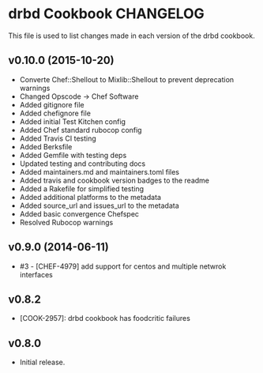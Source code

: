 drbd Cookbook CHANGELOG
=======================
This file is used to list changes made in each version of the drbd cookbook.

v0.10.0 (2015-10-20)
-------------------
* Converte Chef::Shellout to Mixlib::Shellout to prevent deprecation warnings
* Changed Opscode -> Chef Software
* Added gitignore file
* Added chefignore file
* Added initial Test Kitchen config
* Added Chef standard rubocop config
* Added Travis CI testing
* Added Berksfile
* Added Gemfile with testing deps
* Updated testing and contributing docs
* Added maintainers.md and maintainers.toml files
* Added travis and cookbook version badges to the readme
* Added a Rakefile for simplified testing
* Added additional platforms to the metadata
* Added source_url and issues_url to the metadata
* Added basic convergence Chefspec
* Resolved Rubocop warnings

v0.9.0 (2014-06-11)
-------------------
- #3 - [CHEF-4979] add support for centos and multiple netwrok interfaces


v0.8.2
------
- [COOK-2957]: drbd cookbook has foodcritic failures

v0.8.0
------
- Initial release.
